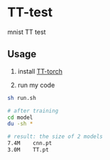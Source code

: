 # TT-test

mnist TT test

## Usage

1. install [TT-torch](https://github.com/KhrulkovV/tt-pytorch)

2. run my code

```bash
sh run.sh

# after training
cd model
du -sh *

# result: the size of 2 models
7.4M    cnn.pt
3.0M    TT.pt
```

